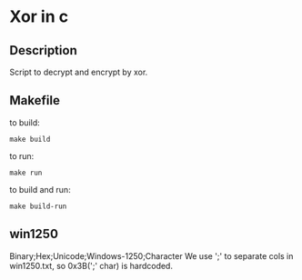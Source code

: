 # Xor in c
## Description
Script to decrypt and encrypt by xor.

## Makefile
to build:

```
make build
```

to run:

```
make run
```

to build and run:

```
make build-run
```

## win1250
Binary;Hex;Unicode;Windows-1250;Character
We use ';' to separate cols in win1250.txt, so 0x3B(';' char) is hardcoded.